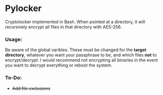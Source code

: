 Pylocker
===
Cryptolocker implemented in Bash. When pointed at a directory, it will recursively encrypt all files in that directory with AES-256.

### Usage:
Be aware of the global varibles. These must be changed for the **target directory**, whatever you want your passphrase to be, and which files **not** to encrypt/decrypt. I would recommend not encrypting all binaries in the event you want to decrypt everything or reboot the system.


### To-Do:
* ~~Add file exclusions~~
